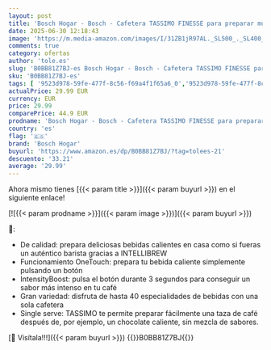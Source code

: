 ```yaml
---
layout: post
title: 'Bosch Hogar - Bosch - Cafetera TASSIMO FINESSE para preparar múltiples bebidas  hasta 40 bebidas  IntensityBoost  INTELLIBREW  rojo  TAS16B3'
date: 2025-06-30 12:18:43
image: 'https://m.media-amazon.com/images/I/31ZB1jR97AL._SL500_._SL400_.jpg'
comments: true
category: ofertas
author: 'tole.es'
slug: 'B0BB81Z7BJ-es Bosch Hogar - Bosch - Cafetera TASSIMO FINESSE para...'
sku: 'B0BB81Z7BJ-es'
tags: [ '9523d978-59fe-477f-8c56-f69a4f1f65a6_0','9523d978-59fe-477f-8c56-f69a4f1f65a6_101','9523d978-59fe-477f-8c56-f69a4f1f65a6_1501','9523d978-59fe-477f-8c56-f69a4f1f65a6_2501','9523d978-59fe-477f-8c56-f69a4f1f65a6_6201','9523d978-59fe-477f-8c56-f69a4f1f65a6_701','9523d978-59fe-477f-8c56-f69a4f1f65a6_9101','Arborist Merchandising Root','Cafeteras individuales','Hogar y cocina','KitchenBOSCH','KitchenPrimeDayBosch','Kitchen_SS_Bosch','Máquinas cafeteras','New Arrivals Social: Home and Kitchen','Self Service','Special Features Stores','Top Brands Kitchen Appliances','Top Brands Kitchen Selection','Utensilios para café y té','bosch hogar','cafetera','tassimo','top brands_home_and_kitchen','🇪🇸', ]
actualPrice: 29.99 EUR
currency: EUR
price: 29.99
comparePrice: 44.9 EUR
prodname: 'Bosch Hogar - Bosch - Cafetera TASSIMO FINESSE para preparar múltiples bebidas  hasta 40 bebidas  IntensityBoost  INTELLIBREW  rojo  TAS16B3'
country: 'es'
flag: '🇪🇸'
brand: 'Bosch Hogar'
buyurl: 'https://www.amazon.es/dp/B0BB81Z7BJ/?tag=tolees-21'
descuento: '33.21'
average: '29.99'
---
```


Ahora mismo tienes [{{< param title >}}]({{< param buyurl >}}) en el siguiente enlace!

[![{{< param prodname >}}]({{< param image >}})]({{< param buyurl >}})

🔎:

- De calidad: prepara deliciosas bebidas calientes en casa como si fueras un auténtico barista gracias a INTELLIBREW
- Funcionamiento OneTouch: prepara tu bebida caliente simplemente pulsando un botón
- IntensityBoost: pulsa el botón durante 3 segundos para conseguir un sabor más intenso en tu café
- Gran variedad: disfruta de hasta 40 especialidades de bebidas con una sola cafetera
- Single serve: TASSIMO te permite preparar fácilmente una taza de café después de, por ejemplo, un chocolate caliente, sin mezcla de sabores.

[🛒 Visítala!!!]({{< param buyurl >}})
{{<world>}}B0BB81Z7BJ{{</world>}}
